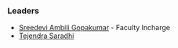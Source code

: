 ### Leaders
* [Sreedevi Ambili Gopakumar](mailto:sreedevi.gopakumar@owasp.org) - Faculty Incharge
* [Tejendra Saradhi](mailto:tejendra.saradhi@owasp.org)
